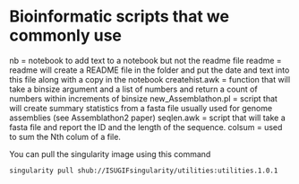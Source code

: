 # Bioinformatic scripts that we commonly use


nb = notebook to add text to a notebook but not the readme file
readme = readme will create a README file in the folder and put the date and text into this file along with a copy in the notebook
createhist.awk = function that will take a binsize argument and a list of numbers and return a count of numbers within increments of binsize
new_Assemblathon.pl = script that will create summary statistics from a fasta file usually used for genome assemblies (see Assemblathon2 paper)
seqlen.awk = script that will take a fasta file and report the ID and the length of the sequence. 
colsum = used to sum the Nth colum of a file. 

You can pull the singularity image using this command

```
singularity pull shub://ISUGIFsingularity/utilities:utilities.1.0.1

```
